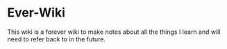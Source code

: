 # Ever-Wiki

This wiki is a forever wiki to make notes about all the things I learn and will need to refer back to in the future.



